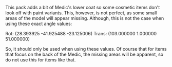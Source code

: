 This pack adds a bit of Medic's lower coat so some cosmetic items don't look off with paint variants. This, however, is not perfect, as some small areas of the model will appear missing. Although, this is not the case when using these exact angle values:

Rot: (28.393925 -41.925488 -23.125006)
Trans: (103.000000 1.000000 51.000000)

So, it should only be used when using these values. Of course that for items that focus on the back of the Medic, the missing areas will be apparent, so do not use this for items like that.